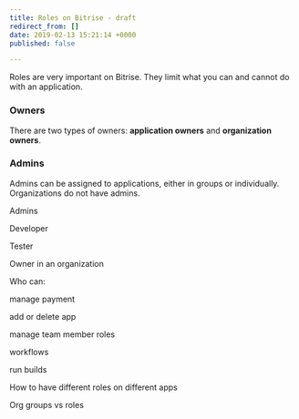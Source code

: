 ```yaml
---
title: Roles on Bitrise - draft
redirect_from: []
date: 2019-02-13 15:21:14 +0000
published: false

---
```

Roles are very important on Bitrise. They limit what you can and cannot do with an application. 

### Owners

There are two types of owners: **application owners** and **organization owners**. 

### Admins

Admins can be assigned to applications, either in groups or individually. Organizations do not have admins. 

Admins 

Developer

Tester

Owner in an organization

Who can:

manage payment

add or delete app

manage team member roles

workflows

run builds

How to have different roles on different apps

Org groups vs roles